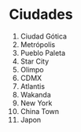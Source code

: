 # Ciudades

1. Ciudad Gótica
2. Metrópolis
3. Pueblo Paleta
4. Star City
5. Olimpo
6. CDMX
7. Atlantis
8. Wakanda
9. New York
10. China Town
11. Japon
